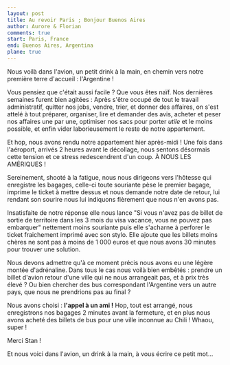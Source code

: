 ```yaml
---
layout: post
title: Au revoir Paris ; Bonjour Buenos Aires
author: Aurore & Florian
comments: true
start: Paris, France
end: Buenos Aires, Argentina
plane: true
---
```


Nous voilà dans l'avion, un petit drink à la main, en chemin vers notre première terre d'accueil : l'Argentine !

Vous pensiez que c'était aussi facile ? Que vous êtes naïf.
Nos dernières semaines furent bien agitées :
Après s'être occupé de tout le travail administratif, quitter nos jobs, vendre, trier, et donner des affaires, on s'est attelé à tout préparer, organiser, lire et demander des avis, acheter et peser nos affaires une par une, optimiser nos sacs pour porter *utile* et le moins possible, et enfin vider laborieusement le reste de notre appartement.

<!--more-->

Et hop, nous avons rendu notre appartement hier après-midi !
Une fois dans l'aéroport, arrivés 2 heures avant le décollage, nous sentons désormais cette tension et ce stress redescendrent d'un coup. À NOUS LES AMÉRIQUES !


Sereinement, shooté à la fatigue, nous nous dirigeons vers l'hôtesse qui enregistre les bagages, celle-ci toute souriante pèse le premier bagage, imprime le ticket à mettre dessus et nous demande notre date de retour, lui rendant son sourire nous lui indiquons fièrement que nous n'en avons pas.

Insatisfaite de notre réponse elle nous lance "Si vous n'avez pas de billet de sortie de territoire dans les 3 mois du visa vacance, vous ne pouvez pas embarquer" nettement moins souriante puis elle s'acharne à perforer le ticket fraichement imprimé avec son stylo. Elle ajoute que les billets moins chères ne sont pas à moins de 1 000 euros et que nous avons 30 minutes pour trouver une solution.

Nous devons admettre qu'à ce moment précis nous avons eu une légère montée d'adrénaline. Dans tous le cas nous voilà bien embêtés : prendre un billet d'avion retour d'une ville qui ne nous arrangeait pas, et à prix très élevé ? Ou bien chercher des bus correspondant l'Argentine vers un autre pays, que nous ne prendrions pas au final ?

Nous avons choisi : **l'appel à un ami !**
Hop, tout est arrangé, nous enregistrons nos bagages 2 minutes avant la fermeture, et en plus nous avons acheté des billets de bus pour une ville inconnue au Chili ! Whaou, super !

Merci Stan !

Et nous voici dans l'avion, un drink à la main, à vous écrire ce petit mot...


